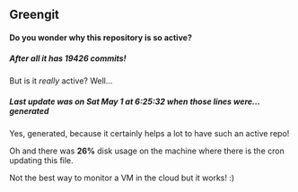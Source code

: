 ## Greengit

#### Do you wonder why this repository is so active?

##### After all it has 19426 commits!

But is it *really* active? Well...

##### Last update was on Sat May 1 at 6:25:32 when those lines were... generated

Yes, generated, because it certainly helps a lot to have such an active repo!

Oh and there was **26%** disk usage on the machine
where there is the cron updating this file.

Not the best way to monitor a VM in the cloud but it works! :)
